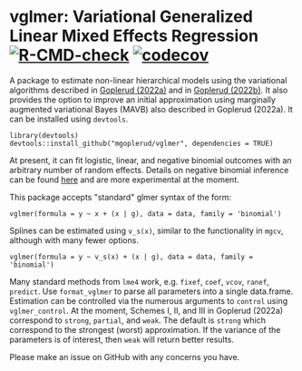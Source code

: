 # vglmer: Variational Generalized Linear Mixed Effects Regression [![R-CMD-check](https://github.com/mgoplerud/vglmer/actions/workflows/R-CMD-check.yaml/badge.svg)](https://github.com/mgoplerud/vglmer/actions/workflows/R-CMD-check.yaml) [![codecov](https://codecov.io/gh/mgoplerud/vglmer/branch/master/graph/badge.svg?token=L8C4260BUW)](https://app.codecov.io/gh/mgoplerud/vglmer)

A package to estimate non-linear hierarchical models using the variational algorithms described in [Goplerud (2022a)](https://arxiv.org/abs/2007.12300) and in [Goplerud (2022b)](https://mgoplerud.com/papers/Goplerud_MMM_Full.pdf). It also provides the option to improve an initial approximation using marginally augmented variational Bayes (MAVB) also described in Goplerud (2022a). It can be installed using `devtools`.

```
library(devtools)
devtools::install_github("mgoplerud/vglmer", dependencies = TRUE)
```

At present, it can fit logistic, linear, and negative binomial outcomes with an arbitrary number of random effects. Details on negative binomial inference can be found [here](https://github.com/mgoplerud/vglmer/blob/master/.github/model_addendum.pdf) and are more experimental at the moment.

This package accepts "standard" glmer syntax of the form:

```
vglmer(formula = y ~ x + (x | g), data = data, family = 'binomial')
```

Splines can be estimated using `v_s(x)`, similar to the functionality in `mgcv`, although with many fewer options.

```
vglmer(formula = y ~ v_s(x) + (x | g), data = data, family = 'binomial')
```

Many standard methods from `lme4` work, e.g. `fixef`, `coef`, `vcov`, `ranef`, `predict`. Use `format_vglmer` to parse all parameters into a single data.frame. Estimation can be controlled via the numerous arguments to `control` using `vglmer_control`. At the moment, Schemes I, II, and III in Goplerud (2022a) correspond to `strong`, `partial`, and `weak`. The default is `strong` which correspond to the strongest (worst) approximation. If the variance of the parameters is of interest, then `weak` will return better results.

Please make an issue on GitHub with any concerns you have.